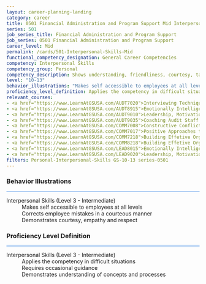 ```yaml
---
layout: career-planning-landing
category: career
title: 0501 Financial Administration and Program Support Mid Interpersonal Skills
series: 501
job_series_title: Financial Administration and Program Support
job_series: 0501 Financial Administration and Program Support
career_level: Mid
permalink: /cards/501-Interpersonal-Skills-Mid
functional_competency_designation: General Career Competencies
competency: Interpersonal Skills
competency_group: Personal
competency_description: Shows understanding, friendliness, courtesy, tact, empathy, concern, and politeness to others; develops and maintains effective relationships with others; may include effectively dealing with individuals who are difficult, hostile, or distressed; relates well to people from varied backgrounds and different situations; is sensitive to cultural diversity, race, gender, disabilities, and other individual differences
level: "10-13"
behavior_illustrations: "Makes self accessible to employees at all levels ? Corrects employee mistakes in a courteous manner ? Demonstrates courtesy, empathy and respect"
proficiency_level_definition: Applies the competency in difficult situations ? Requires occasional guidance ? Demonstrates understanding of concepts and processes
relevant_courses: 
- <a href="https://www.LearnAtGSUSA.com/AUDT7020">Interviewing Techniques for Auditors (AUDT7012), GSU</a>
- <a href="https://www.LearnAtGSUSA.com/AUDT8915">Emotionally Intelligent Auditor&#58; The Power of Influence and Situational Awareness (AUDT8911), GSU</a>
- <a href="https://www.LearnAtGSUSA.com/AUDT9010">Leadership, Motivation and Accountability for High Performance Audit Organizations (AUDT9010), GSU</a>
- <a href="https://www.LearnAtGSUSA.com/AUDT9035">Coaching Audit Staff for High Perfromance (AUDT9035), GSU</a>
- <a href="https://www.LearnAtGSUSA.com/COMM7008">Constructive Conflict Resolution (COMM7004), GSU</a>
- <a href="https://www.LearnAtGSUSA.com/COMM7017">Positive Approaches to Difficult People (COMM7009), GSU</a>
- <a href="https://www.LearnAtGSUSA.com/COMM7218">Building Effetive Organizatinal Relationships&#58; An Employee's RX (COMM7210), GSU</a>
- <a href="https://www.LearnAtGSUSA.com/COMM8218">Building Effetive Organizatinal Relationships&#58; A Supervisor's RX (COMM8210), GSU</a>
- <a href="https://www.LearnAtGSUSA.com/LEAD8015">Emotionally Intelligent Leaders (LEAD8007), GSU</a>
- <a href="https://www.LearnAtGSUSA.com/LEAD9020">Leadership, Motivation and Accountability for High Performance Organizations (LEAD9020), GSU</a>
filters: Personal-Interpersonal-Skills GS-10-13 series-0501
---
```


<div class="desktop:grid-col-6 margin-y-3">
  <div class="border-top-2 bg-white padding-3 shadow-5 height-full members-hover border-1px button-border border-top-blue radius-lg card-text-color">
    <h3>Behavior Illustrations</h3>
    <hr style="background-color: #1b74e0 !important;"/>
    <dl class="text-base card-content-color"><dt>Interpersonal Skills (Level 3 - Intermediate)</dt><dd>Makes self accessible to employees at all levels </dd><dd> Corrects employee mistakes in a courteous manner </dd><dd> Demonstrates courtesy, empathy and respect</dd></dl>
  </div>
</div>
<div class="desktop:grid-col-6 margin-y-3">
  <div class="border-top-2 bg-white padding-3 shadow-5 height-full members-hover border-1px button-border border-top-blue radius-lg card-text-color">
    <h3>Proficiency Level Definition</h3>
     <hr style="background-color: #1b74e0 !important;"/>
    <dl class="text-base card-content-color"><dt>Interpersonal Skills (Level 3 - Intermediate)</dt><dd>Applies the competency in difficult situations </dd><dd> Requires occasional guidance </dd><dd> Demonstrates understanding of concepts and processes</dd></dl>
  </div>
</div>
